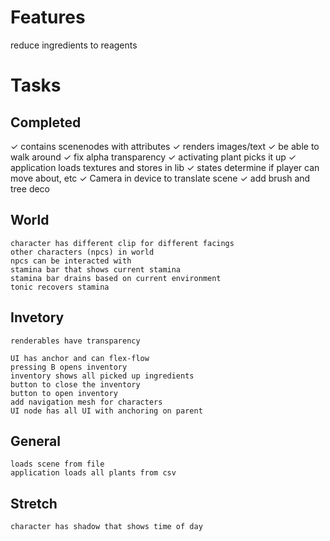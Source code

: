 # Features
reduce ingredients to reagents



# Tasks

## Completed
✓   contains scenenodes with attributes
✓   renders images/text
✓   be able to walk around
✓   fix alpha transparency
✓   activating plant picks it up
✓   application loads textures and stores in lib
✓	states determine if player can move about, etc
✓	Camera in device to translate scene
✓	add brush and tree deco

## World
	character has different clip for different facings
	other characters (npcs) in world
	npcs can be interacted with
	stamina bar that shows current stamina
	stamina bar drains based on current environment
	tonic recovers stamina

## Invetory
	renderables have transparency

	UI has anchor and can flex-flow
	pressing B opens inventory
	inventory shows all picked up ingredients
	button to close the inventory
	button to open inventory
	add navigation mesh for characters
	UI node has all UI with anchoring on parent

## General
	loads scene from file
	application loads all plants from csv

## Stretch
	character has shadow that shows time of day

